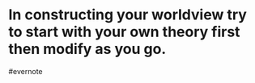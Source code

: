 # In constructing your worldview try to start with your own theory first then modify as you go.

\#evernote


